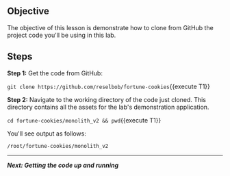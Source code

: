 ## Objective
The objective of this lesson is demonstrate how to clone from GitHub the project code you'll be using in this lab.

## Steps

**Step 1:** Get the code from GitHub:

`git clone https://github.com/reselbob/fortune-cookies`{{execute T1}}

**Step 2:** Navigate to the working directory of the code just cloned. This directory contains all the assets for the lab's demonstration application.

`cd fortune-cookies/monolith_v2 && pwd`{{execute T1}}

You'll see output as follows:

`/root/fortune-cookies/monolith_v2`

---

***Next: Getting the code up and running***